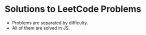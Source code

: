 # Solutions to LeetCode Problems

- Problems are separated by difficulty.
- All of them are solved in JS.
